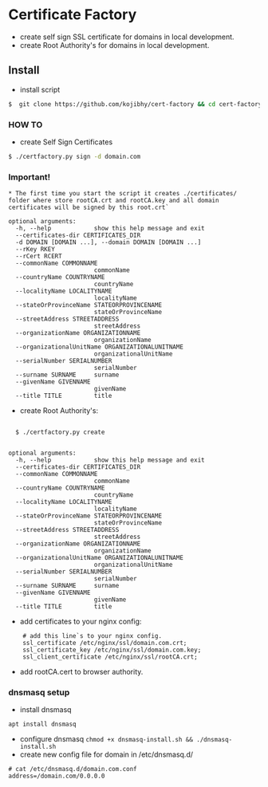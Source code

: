 # Certificate Factory

- create self sign SSL certificate for domains in local development.
- create Root Authority's for domains in local development.

## Install

- install script

```bash
$  git clone https://github.com/kojibhy/cert-factory && cd cert-factory && ./install.sh
```

### HOW TO

- create Self Sign Certificates

```bash
$ ./certfactory.py sign -d domain.com
```

### Important!

```text
* The first time you start the script it creates ./certificates/ folder where store rootCA.crt and rootCA.key and all domain certificates will be signed by this root.crt`
```

```text
optional arguments:
  -h, --help            show this help message and exit
  --certificates-dir CERTIFICATES_DIR
  -d DOMAIN [DOMAIN ...], --domain DOMAIN [DOMAIN ...]
  --rKey RKEY
  --rCert RCERT
  --commonName COMMONNAME
                        commonName
  --countryName COUNTRYNAME
                        countryName
  --localityName LOCALITYNAME
                        localityName
  --stateOrProvinceName STATEORPROVINCENAME
                        stateOrProvinceName
  --streetAddress STREETADDRESS
                        streetAddress
  --organizationName ORGANIZATIONNAME
                        organizationName
  --organizationalUnitName ORGANIZATIONALUNITNAME
                        organizationalUnitName
  --serialNumber SERIALNUMBER
                        serialNumber
  --surname SURNAME     surname
  --givenName GIVENNAME
                        givenName
  --title TITLE         title
```

- create Root Authority's:

```text

  $ ./certfactory.py create 


optional arguments:
  -h, --help            show this help message and exit
  --certificates-dir CERTIFICATES_DIR
  --commonName COMMONNAME
                        commonName
  --countryName COUNTRYNAME
                        countryName
  --localityName LOCALITYNAME
                        localityName
  --stateOrProvinceName STATEORPROVINCENAME
                        stateOrProvinceName
  --streetAddress STREETADDRESS
                        streetAddress
  --organizationName ORGANIZATIONNAME
                        organizationName
  --organizationalUnitName ORGANIZATIONALUNITNAME
                        organizationalUnitName
  --serialNumber SERIALNUMBER
                        serialNumber
  --surname SURNAME     surname
  --givenName GIVENNAME
                        givenName
  --title TITLE         title

```

- add certificates to your nginx config:

```text
    # add this line`s to your nginx config.
    ssl_certificate /etc/nginx/ssl/domain.com.crt;
    ssl_certificate_key /etc/nginx/ssl/domain.com.key;
    ssl_client_certificate /etc/nginx/ssl/rootCA.crt;
```

- add rootCA.cert to browser authority.

### dnsmasq setup

- install dnsmasq

```text
apt install dnsmasq
```

- configure dnsmasq
  ``
  chmod +x dnsmasq-install.sh && ./dnsmasq-install.sh
  ``
- create new config file for domain in /etc/dnsmasq.d/

```text
# cat /etc/dnsmasq.d/domain.com.conf
address=/domain.com/0.0.0.0
```